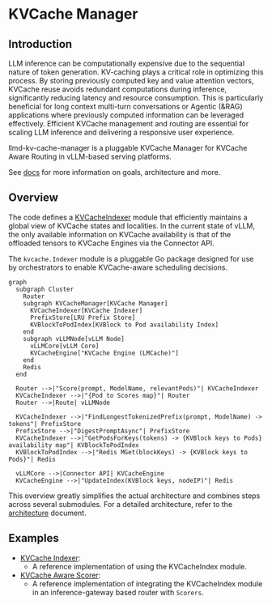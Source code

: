 # KVCache Manager

## Introduction

LLM inference can be computationally expensive due to the sequential nature of token generation. 
KV-caching plays a critical role in optimizing this process. By storing previously computed key and value attention vectors, 
KVCache reuse avoids redundant computations during inference, significantly reducing latency and resource consumption. 
This is particularly beneficial for long context multi-turn conversations or Agentic (&RAG) applications where 
previously computed information can be leveraged effectively. 
Efficient KVCache management and routing are essential for scaling LLM inference and delivering a responsive user experience.

llmd-kv-cache-manager is a pluggable KVCache Manager for KVCache Aware Routing in vLLM-based serving platforms.

See [docs](docs/README.md) for more information on goals, architecture and more.
## Overview

The code defines a [KVCacheIndexer](pkg/kv-cache/indexer.go) module that efficiently maintains a global view of KVCache states and localities. 
In the current state of vLLM, the only available information on KVCache availability is that of the offloaded tensors to KVCache Engines via the Connector API.

The `kvcache.Indexer` module is a pluggable Go package designed for use by orchestrators to enable KVCache-aware scheduling decisions.

```mermaid
graph 
  subgraph Cluster
    Router
    subgraph KVCacheManager[KVCache Manager]
      KVCacheIndexer[KVCache Indexer]
      PrefixStore[LRU Prefix Store]
      KVBlockToPodIndex[KVBlock to Pod availability Index]
    end
    subgraph vLLMNode[vLLM Node]
      vLLMCore[vLLM Core]
      KVCacheEngine["KVCache Engine (LMCache)"]
    end
    Redis
  end

  Router -->|"Score(prompt, ModelName, relevantPods)"| KVCacheIndexer
  KVCacheIndexer -->|"{Pod to Scores map}"| Router
  Router -->|Route| vLLMNode
  
  KVCacheIndexer -->|"FindLongestTokenizedPrefix(prompt, ModelName) -> tokens"| PrefixStore
  PrefixStore -->|"DigestPromptAsync"| PrefixStore
  KVCacheIndexer -->|"GetPodsForKeys(tokens) -> {KVBlock keys to Pods} availability map"| KVBlockToPodIndex
  KVBlockToPodIndex -->|"Redis MGet(blockKeys) -> {KVBlock keys to Pods}"| Redis

  vLLMCore -->|Connector API| KVCacheEngine
  KVCacheEngine -->|"UpdateIndex(KVBlock keys, nodeIP)"| Redis
```
This overview greatly simplifies the actual architecture and combines steps across several submodules.
For a detailed architecture, refer to the [architecture](docs/architecture.md) document.

## Examples

- [KVCache Indexer](examples/kvcache-indexer/README.md): 
  - A reference implementation of using the KVCacheIndex module.
- [KVCache Aware Scorer](examples/kv-cache-aware-scorer/README.md): 
  - A reference implementation of integrating the KVCacheIndex module in an inference-gateway based router with `Scorers`.

